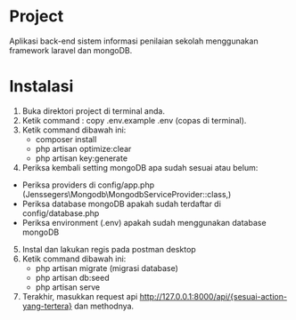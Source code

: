 # Project
 Aplikasi back-end sistem informasi penilaian sekolah menggunakan framework laravel dan mongoDB.

# Instalasi
1. Buka direktori project di terminal anda.
2. Ketik command : copy .env.example .env (copas di terminal).
3. Ketik command dibawah ini:
	- composer install
	- php artisan optimize:clear
	- php artisan key:generate
4. Periksa kembali setting mongoDB apa sudah sesuai atau belum:
  - Periksa providers di config/app.php (Jenssegers\Mongodb\MongodbServiceProvider::class,)
  - Periksa database mongoDB apakah sudah terdaftar di config/database.php 
  - Periksa environment (.env) apakah sudah menggunakan database mongoDB
5. Instal dan lakukan regis pada postman desktop
6. Ketik command dibawah ini:
    - php artisan migrate (migrasi database)
    - php artisan db:seed
    - php artisan serve
7. Terakhir, masukkan request api http://127.0.0.1:8000/api/{sesuai-action-yang-tertera} dan methodnya.
